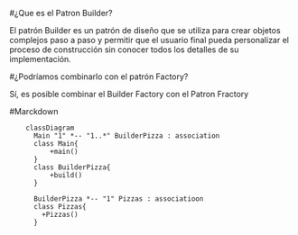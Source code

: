 #¿Que es el Patron Builder?

El patrón Builder es un patrón de diseño que se utiliza para crear objetos complejos paso a paso y permitir que el usuario final pueda personalizar el proceso de construcción sin conocer todos los detalles de su implementación.

#¿Podríamos combinarlo con el patrón Factory?

Sí, es posible combinar el Builder Factory con el Patron Fractory


#Marckdown


```mermaid
    classDiagram
      Main "1" *-- "1..*" BuilderPizza : association
      class Main{
          +main()
      }
      class BuilderPizza{
          +build()
      }
      
      BuilderPizza *-- "1" Pizzas : associatioon
      class Pizzas{
        +Pizzas()
      }
      

```